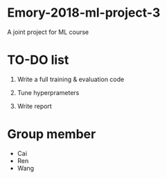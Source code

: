 # Emory-2018-ml-project-3
A joint project for ML course

# TO-DO list
1. Write a full training & evaluation code

2. Tune hyperprameters

3. Write report 


# Group member

* Cai
* Ren
* Wang
